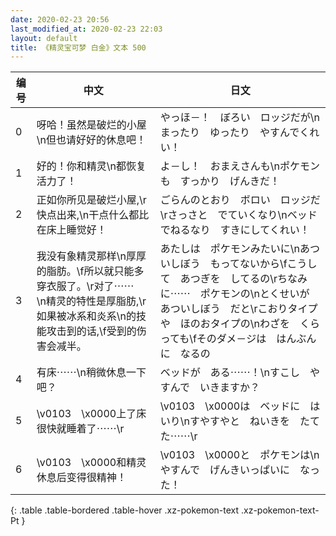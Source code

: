 ```yaml
---
date: 2020-02-23 20:56
last_modified_at: 2020-02-23 22:03
layout: default
title: 《精灵宝可梦 白金》文本 500
---
```

| 编号 | 中文 | 日文 |
| ---- | ---- | ---- |
| 0 | 呀哈！虽然是破烂的小屋\n但也请好好的休息吧！ | やっほ－！　ぼろい　ロッジだが\nまったり　ゆったり　やすんでくれい！ |
| 1 | 好的！你和精灵\n都恢复活力了！ | よ－し！　おまえさんも\nポケモンも　すっかり　げんきだ！ |
| 2 | 正如你所见是破烂小屋,\r快点出来,\n干点什么都比在床上睡觉好！ | ごらんのとおり　ボロい　ロッジだ\rさっさと　でていくなり\nベッドでねるなり　すきにしてくれい！ |
| 3 | 我没有象精灵那样\n厚厚的脂肪。\f所以就只能多穿衣服了。\r对了⋯⋯　\n精灵的特性是厚脂肪,\r如果被冰系和炎系\n的技能攻击到的话,\f受到的伤害会减半。 | あたしは　ポケモンみたいに\nあついしぼう　もってないから\fこうして　あつぎを　してるの\rちなみに⋯⋯　ポケモンの\nとくせいが　あついしぼう　だと\rこおりタイプや　ほのおタイプの\nわざを　くらっても\fそのダメ－ジは　はんぶんに　なるの |
| 4 | 有床⋯⋯\n稍微休息一下吧？ | ベッドが　ある⋯⋯！\nすこし　やすんで　いきますか？ |
| 5 | \v0103　\x0000上了床很快就睡着了⋯⋯\r | \v0103　\x0000は　ベッドに　はいり\nすやすやと　ねいきを　たてた⋯⋯\r |
| 6 | \v0103　\x0000和精灵休息后变得很精神！ | \v0103　\x0000と　ポケモンは\nやすんで　げんきいっぱいに　なった！ |
{: .table .table-bordered .table-hover .xz-pokemon-text .xz-pokemon-text-Pt }